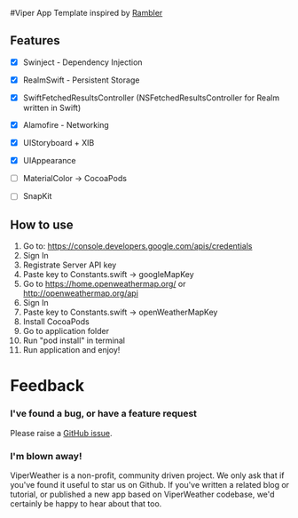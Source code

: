 
#Viper App Template inspired by <a href="https://github.com/rambler-ios/The-Book-of-VIPER">Rambler</a>

## Features

- [x] Swinject - Dependency Injection
- [x] RealmSwift - Persistent Storage
- [x] SwiftFetchedResultsController (NSFetchedResultsController for Realm written in Swift)
- [x] Alamofire - Networking 
- [x] UIStoryboard + XIB
- [x] UIAppearance
- [ ] MaterialColor -> CocoaPods
- [ ] SnapKit


## How to use

1. Go to: https://console.developers.google.com/apis/credentials
2. Sign In
3. Registrate Server API key
4. Paste key to Constants.swift -> googleMapKey
5. Go to https://home.openweathermap.org/ or http://openweathermap.org/api
6. Sign In
7. Paste key to Constants.swift -> openWeatherMapKey
8. Install CocoaPods
9. Go to application folder
10. Run "pod install" in terminal
11. Run application and enjoy!

# Feedback
### I've found a bug, or have a feature request

Please raise a <a href="https://github.com/CoolCodeFactory/ViperWeather/issues">GitHub issue</a>.

### I'm blown away!

ViperWeather is a non-profit, community driven project. We only ask that if you've found it useful to star us on Github. If you've written a related blog or tutorial, or published a new app based on ViperWeather codebase, we'd certainly be happy to hear about that too. 
